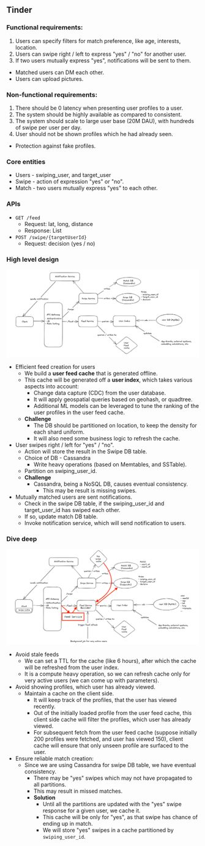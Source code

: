 ## Tinder

### Functional requirements:

1. Users can specify filters for match preference, like age, interests, location.
2. Users can swipe right / left to express "yes" / "no" for another user.
3. If two users mutually express "yes", notifications will be sent to them.

- Matched users can DM each other.
- Users can upload pictures.

### Non-functional requirements:

1. There should be 0 latency when presenting user profiles to a user.
2. The system should be highly available as compared to consistent.
3. The system should scale to large user base (20M DAU), with hundreds of swipe per user per day.
4. User should not be shown profiles which he had already seen.

- Protection against fake profiles.

### Core entities

* Users - swiping_user, and target_user
* Swipe - action of expression "yes" or "no".
* Match - two users mutually express "yes" to each other.

### APIs

* `GET /feed`
  * Request: lat, long, distance
  * Response: List<Users>
* `POST /swipe/{targetUserId}`
  * Request: decision (yes / no)


### High level design

![](/resources/IMG_5335.png)

* Efficient feed creation for users
  * We build a **user feed cache** that is generated offline.
  * This cache will be generated off a **user index**, which takes various aspects into account:
    * Change data capture (CDC) from the user database.
    * It will apply geospatial queries based on geohash, or quadtree.
    * Additional ML models can be leveraged to tune the ranking of the user profiles in the user feed cache.
  * **Challenge**
    * The DB should be partitioned on location, to keep the density for each shard uniform.
    * It will also need some business logic to refresh the cache.
* User swipes right / left for "yes" / "no".
  * Action will store the result in the Swipe DB table.
  * Choice of DB - Cassandra
    * Write heavy operations (based on Memtables, and SSTable).
  * Partition on swiping_user_id. 
  * **Challenge**
    * Cassandra, being a NoSQL DB, causes eventual consistency.
      * This may be result is missing swipes.
* Mutually matched users are sent notifications. 
  * Check in the swipe DB table, if the swiping_user_id and target_user_id has swiped each other.
  * If so, update match DB table.
  * Invoke notification service, which will send notification to users.


### Dive deep

![](/resources/IMG_5336.png)

* Avoid stale feeds
  * We can set a TTL for the cache (like 6 hours), after which the cache will be refreshed from the user index.
  * It is a compute heavy operation, so we can refresh cache only for very active users (we can come up with parameters).
* Avoid showing profiles, which user has already viewed.
  * Maintain a cache on the client side.
    * It will keep track of the profiles, that the user has viewed recently.
    * Out of the initially loaded profile from the user feed cache, this client side cache will filter the profiles, which user has already viewed.
    * For subsequent fetch from the user feed cache (suppose initially 200 profiles were fetched, and user has viewed 150), client cache will ensure that only unseen profile are surfaced to the user.
* Ensure reliable match creation:
  * Since we are using Cassandra for swipe DB table, we have eventual consistency.
    * There may be "yes" swipes which may not have propagated to all partitions.
    * This may result in missed matches.
    * **Solution**
      * Until all the partitions are updated with the "yes" swipe response for a given user, we cache it.
      * This cache will be only for "yes", as that swipe has chance of ending up in match.
      * We will store "yes" swipes  in a cache partitioned by `swiping_user_id`.